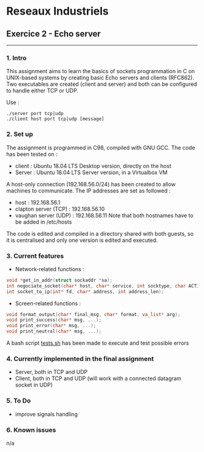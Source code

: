# Reseaux Industriels
## Exercice 2 - Echo server
---
### 1. Intro
This assignment aims to learn the basics of sockets programmation in C on UNIX-based systems by creating basic Echo servers and clients (RFC862).
Two executables are created (client and server) and both can be configured to handle either TCP or UDP.

Use :
```shell
./server port tcp|udp
./client host port tcp|udp [message]
```

### 2. Set up
The assignment is programmed in C98, compiled with GNU GCC.
The code has been tested on :
* client : Ubuntu 18.04 LTS Desktop version, directly on the host
* Server : Ubuntu 18.04 LTS Server version, in a Virtualbox VM

A host-only connection (192.168.56.0/24) has been created to allow machines to communicate.
The IP addresses are set as followed :
* host : 192.168.56.1
* clapton server (TCP) : 192.168.56.10
* vaughan server (UDP) : 192.168.56.11
Note that both hostnames have to be added in /etc/hosts

The code is edited and compiled in a directory shared with both guests, so it is centralised and only one version is edited and executed.

### 3. Current features
* Network-related functions :
```C
void *get_in_addr(struct sockaddr *sa);
int negociate_socket(char* host, char* service, int socktype, char ACTION, void (*on_error)(char*, ...));
int socket_to_ip(int* fd, char* address, int address_len);
```

* Screen-related functions :
```C
void format_output(char* final_msg, char* format, va_list* arg);
void print_success(char* msg, ...);
void print_error(char* msg, ...);
void print_neutral(char* msg, ...);
```

A bash script [tests.sh](https://github.com/gilleshenrard/ITLG_reseaux_industriels/blob/master/tests.sh) has been made to execute and test possible errors

### 4. Currently implemented in the final assignment
* Server, both in TCP and UDP
* Client, both in TCP and UDP (will work with a connected datagram socket in UDP)

### 5. To Do
* improve signals handling

### 6. Known issues
n/a
